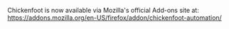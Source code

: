 Chickenfoot is now available via Mozilla's official Add-ons site at:
https://addons.mozilla.org/en-US/firefox/addon/chickenfoot-automation/

